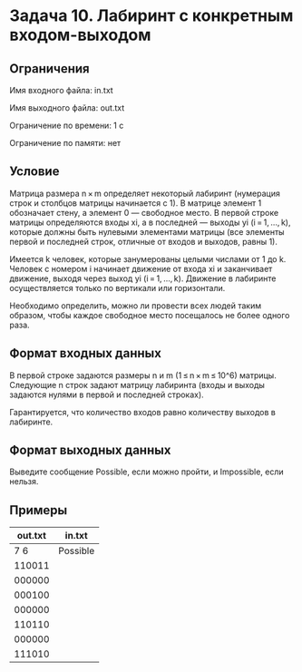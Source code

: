 #  Задача 10. Лабиринт с конкретным входом-выходом
## Ограничения
Имя входного файла: in.txt

Имя выходного файла: out.txt

Ограничение по времени: 1 с

Ограничение по памяти: нет

## Условие
Матрица размера n × m определяет некоторый лабиринт (нумерация строк и столбцов матрицы начинается с 1). B матрице элемент 1 обозначает стену, а элемент 0 — свободное место. В первой строке матрицы определяются входы xi, а в последней — выходы yi (i = 1, …, k), которые должны быть нулевыми элементами матрицы (все элементы первой и последней строк, отличные от входов и выходов, равны 1).

Имеется k человек, которые занумерованы целыми числами от 1 до k. Человек с номером i начинает движение от входа xi и заканчивает движение, выходя через выход yi (i = 1, …, k). Движение в лабиринте осуществляется только по вертикали или горизонтали.

Необходимо определить, можно ли провести всех людей таким образом, чтобы каждое свободное место посещалось не более одного раза.
## Формат входных данных
В первой строке задаются размеры n и m (1 ≤ n × m ≤ 10^6) матрицы.
Следующие n строк задают матрицу лабиринта (входы и выходы задаются нулями в первой и последней строках).

Гарантируется, что количество входов равно количеству выходов в лабиринте.
## Формат выходных данных
Выведите сообщение Possible, если можно пройти, и Impossible, если нельзя.
## Примеры
| out.txt | in.txt |
|----------|----------|
| 7 6 | Possible | 
| 110011 | | 
| 000000 | | 
| 000100 || 
| 000000 | | 
| 110110 | | 
| 000000 | | 
| 111010 | | 